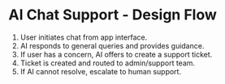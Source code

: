 # AI Chat Support - Design Flow

1. User initiates chat from app interface.
2. AI responds to general queries and provides guidance.
3. If user has a concern, AI offers to create a support ticket.
4. Ticket is created and routed to admin/support team.
5. If AI cannot resolve, escalate to human support.
